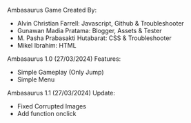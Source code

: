 Ambasaurus Game
Created By:
  - Alvin Christian Farrell: Javascript, Github & Troubleshooter
  - Gunawan Madia Pratama: Blogger, Assets & Tester
  - M. Pasha Prabasakti Hutabarat: CSS & Troubleshooter
  - Mikel Ibrahim: HTML

Ambasaurus 1.0 (27/03/2024)
Features:
  - Simple Gameplay (Only Jump)
  - Simple Menu

Ambasaurus 1.1 (27/03/2024)
Update:
  - Fixed Corrupted Images
  - Add function onclick
